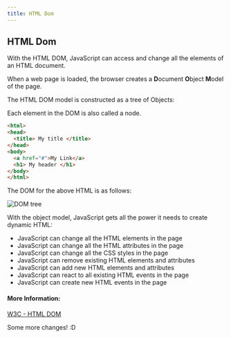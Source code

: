 ```yaml
---
title: HTML Dom
---
```

## HTML Dom

With the HTML DOM, JavaScript can access and change all the elements of an HTML document.

When a web page is loaded, the browser creates a **D**ocument **O**bject **M**odel of the page.

The HTML DOM model is constructed as a tree of Objects:

Each element in the DOM is also called a node.

```html
<html>
<head>
  <title> My title </title>
</head>
<body>
  <a href="#">My Link</a>
  <h1> My header </h1>
</body>
</html>

```

The DOM for the above HTML is as follows: 

![DOM tree](https://www.w3schools.com/js/pic_htmltree.gif)

With the object model, JavaScript gets all the power it needs to create dynamic HTML:

* JavaScript can change all the HTML elements in the page
* JavaScript can change all the HTML attributes in the page
* JavaScript can change all the CSS styles in the page
* JavaScript can remove existing HTML elements and attributes
* JavaScript can add new HTML elements and attributes
* JavaScript can react to all existing HTML events in the page
* JavaScript can create new HTML events in the page

#### More Information:

<a href='https://www.w3schools.com/js/js_htmldom.asp' target='_blank' rel='nofollow'>W3C - HTML DOM</a>

Some more changes! :D
